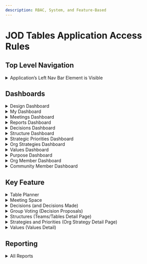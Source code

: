 ```yaml
---
description: RBAC, System, and Feature-Based
---
```


# JOD Tables Application Access Rules

## Top Level Navigation

<details>

<summary>Application’s Left Nav Bar Element is Visible</summary>

|                      | Super Admin | Org Admin | Designer | User |
| -------------------- | :---------: | :-------: | :------: | :--: |
| Design               |      ✅      |     ✅     |     ✅    |   ✅  |
| My Dashboard         |      ✅      |     ✅     |     ✅    |   ✅  |
| Meetings             |      ✅      |     ✅     |     ✅    |   ✅  |
| Reports              |      ✅      |     ✅     |     ✅    |   ✅  |
| Decisions🔒          |      ✅      |     ✅     |     ✅    |   ❌  |
| Structure🔒          |      ✅      |     ✅     |     ✅    |   ❌  |
| Strategic Priorities |      ✅      |     ✅     |     ✅    |   ✅  |
| Org Strategies       |      ✅      |     ✅     |     ✅    |   ✅  |
| Values               |      ✅      |     ✅     |     ✅    |   ✅  |
| Org Members🔒        |      ✅      |     ✅     |     ❌    |   ❌  |
| Community Mbrs🔒     |      ✅      |     ✅     |     ❌    |   ❌  |

</details>

## Dashboards

<details>

<summary>Design Dashboard</summary>

|                              | Super Admin | Org Admin | Designer |  User  |
| ---------------------------- | :---------: | :-------: | :------: | :----: |
| Can View                     |      ✅      |     ✅     |     ✅    |    ✅   |
| Can Click to Detail          |      ✅      |     ✅     |     ✅    | ❌ (??) |
| Can Filter                   |      ✅      |     ✅     |    ☑️    |   ☑️   |
| Can Sort                     |      ✅      |     ✅     |     ❌    |    ❌   |
| Create Record from Dashboard |      ◻️     |     ◻️    |    ◻️    |   ◻️   |
| Delete from Dashboard        |      ◻️     |     ◻️    |    ◻️    |   ◻️   |

{% hint style="info" %}
Notes:

1. ◻️ = N/A
2. ☑️ = partial capacity. Can show/hide Table Participants or Represented Groups
3. Sort = Tables and Teams only
4. ?? = Why Not
{% endhint %}

</details>

<details>

<summary>My Dashboard</summary>

|                              |     Super Admin     |      Org Admin      |       Designer      |         User        |
| ---------------------------- | :-----------------: | :-----------------: | :-----------------: | :-----------------: |
| Can View                     | <p>☑️</p><p>(p)</p> | <p>☑️</p><p>(p)</p> | <p>☑️</p><p>(p)</p> | <p>☑️</p><p>(p)</p> |
| Can Click to Detail          | <p>☑️</p><p>(p)</p> | <p>☑️</p><p>(p)</p> | <p>☑️</p><p>(p)</p> | <p>☑️</p><p>(p)</p> |
| Can Filter                   |          ✅          |          ✅          |          ✅          |          ✅          |
| Can Sort                     |          ◻️         |          ◻️         |          ◻️         |          ◻️         |
| Create Record from Dashboard |          ◻️         |          ◻️         |          ◻️         |          ◻️         |
| Delete from Dashboard        |          ◻️         |          ◻️         |          ◻️         |          ◻️         |

{% hint style="info" %}
Notes:

1. ◻️ = N/A
2. ☑️ = partial capacity: only for Teams/Table where the user is a participant
3. Filter = active vs inactive
4. All users can mark their Commitments as “Ready”
{% endhint %}

</details>

<details>

<summary>Meetings Dashboard</summary>

|                              |       Super Admin      |        Org Admin       |        Designer        |          User          |
| ---------------------------- | :--------------------: | :--------------------: | :--------------------: | :--------------------: |
| Can View                     |            ✅           |            ✅           |            ✅           |   <p>☑️</p><p>(p)</p>  |
| Can Click to Detail          |   <p>☑️</p><p>(p)</p>  |   <p>☑️</p><p>(p)</p>  |   <p>☑️</p><p>(p)</p>  |   <p>☑️</p><p>(p)</p>  |
| Can Filter                   |            ✅           |            ✅           |            ✅           |   <p>☑️</p><p>(p)</p>  |
| Can Sort                     |           ◻️           |           ◻️           |           ◻️           |           ◻️           |
| Create Record from Dashboard | <p>☑️</p><p>(p+gl)</p> | <p>☑️</p><p>(p+gl)</p> | <p>☑️</p><p>(p+gl)</p> | <p>☑️</p><p>(p+gl)</p> |
| Delete from Dashboard        |           ◻️           |           ◻️           |           ◻️           |           ◻️           |

{% hint style="info" %}
Notes:

1. ◻️ = N/A
2. ☑️ = partial capacity for view, filter, and click to: only for Groups where they are a participant
3. ☑️ = partial capacity for create from dashboard: only where User is GL for Groups where they are a participant
4. Filter = active vs inactive, user tables/teams, and meeting start time
{% endhint %}

</details>

<details>

<summary>Reports Dashboard</summary>

|                              | Super Admin | Org Admin | Designer | User |
| ---------------------------- | :---------: | :-------: | :------: | :--: |
| Can View                     |      ✅      |     ✅     |     ✅    |  ☑️  |
| Can Click to Detail          |      ✅      |     ✅     |     ✅    |  ☑️  |
| Can Filter                   |      ◻️     |     ◻️    |    ◻️    |  ◻️  |
| Can Sort                     |      ◻️     |     ◻️    |    ◻️    |  ◻️  |
| Create Record from Dashboard |      ◻️     |     ◻️    |    ◻️    |  ◻️  |
| Delete from Dashboard        |      ◻️     |     ◻️    |    ◻️    |  ◻️  |

{% hint style="info" %}
Notes:

1. ◻️ = N/A
2. ☑️ = partial capacity: Only Unlocked Reports (reports without 🔒 icon)
{% endhint %}

</details>

<details>

<summary>Decisions Dashboard</summary>

|                              |                Super Admin                |                 Org Admin                 |                  Designer                 | User |
| ---------------------------- | :---------------------------------------: | :---------------------------------------: | :---------------------------------------: | :--: |
| Can View                     |                     ✅                     |                     ✅                     |                     ✅                     |   ❌  |
| Update Record from Dashboard | <p>☑️</p><p>(p+gl)</p><p>(See note 3)</p> | <p>☑️</p><p>(p+gl)</p><p>(See note 3)</p> | <p>☑️</p><p>(p+gl)</p><p>(See note 3)</p> |   ❌  |
| Can Click to Detail          |           <p>☑️</p><p>(p+gl)</p>          |           <p>☑️</p><p>(p+gl)</p>          |           <p>☑️</p><p>(p+gl)</p>          |   ❌  |
| Can Filter                   |                     ✅                     |                     ✅                     |                     ✅                     |   ❌  |
| Can Sort                     |                     ◻️                    |                     ◻️                    |                     ◻️                    |  ◻️  |
| Create Record from Dashboard |                     ◻️                    |                     ◻️                    |                     ◻️                    |  ◻️  |
| Delete from Dashboard        |           <p>☑️</p><p>(p+gl)</p>          |           <p>☑️</p><p>(p+gl)</p>          |           <p>☑️</p><p>(p+gl)</p>          |   ❌  |

{% hint style="info" %}
Notes:

1. ◻️ = N/A
2. ☑️ = partial capacity:  only where User is GL for Groups where they are a participant (record deletion occurs via popup of decision record on page.
3. Also note that these users can update such records as well via a popup on the dashboard screen.
{% endhint %}

</details>

<details>

<summary>Structure Dashboard</summary>

|                              | Super Admin | Org Admin | Designer | User |
| ---------------------------- | :---------: | :-------: | :------: | :--: |
| Can View                     |      ✅      |     ✅     |     ✅    |   ❌  |
| Can Click to Detail          |      ✅      |     ✅     |     ✅    |   ❌  |
| Can Filter                   |      ✅      |     ✅     |     ✅    |   ❌  |
| Can Sort                     |      ✅      |     ✅     |     ✅    |   ❌  |
| Create Record from Dashboard |      ✅      |     ✅     |     ✅    |   ❌  |
| Delete from Dashboard        |      ◻️     |     ◻️    |    ◻️    |  ◻️  |

{% hint style="info" %}
Notes:

1. ◻️ = N/A
{% endhint %}

</details>

<details>

<summary>Strategic Priorities Dashboard</summary>

|                              | Super Admin | Org Admin | Designer | User |
| ---------------------------- | :---------: | :-------: | :------: | :--: |
| Can View                     |      ✅      |     ✅     |     ✅    |   ❌  |
| Can Click to Detail          |      ✅      |     ✅     |     ✅    |   ❌  |
| Can Filter                   |      ✅      |     ✅     |     ✅    |   ❌  |
| Can Sort                     |      ◻️     |     ◻️    |    ◻️    |  ◻️  |
| Create Record from Dashboard |      ◻️     |     ◻️    |    ◻️    |  ◻️  |
| Delete from Dashboard        |      ◻️     |     ◻️    |    ◻️    |  ◻️  |

{% hint style="info" %}
Notes:

1. ◻️ = N/A
{% endhint %}

</details>

<details>

<summary>Org Strategies Dashboard</summary>

|                              | Super Admin | Org Admin | Designer | User |
| ---------------------------- | :---------: | :-------: | :------: | :--: |
| Can View                     |      ✅      |     ✅     |     ✅    |   ✅  |
| Can Click to Detail          |      ✅      |     ✅     |     ✅    |   ✅  |
| Can Filter                   |      ✅      |     ✅     |     ✅    |   ✅  |
| Can Sort                     |      ✅      |     ✅     |     ❌    |   ❌  |
| Create Record from Dashboard |      ✅      |     ✅     |     ❌    |   ❌  |
| Delete from Dashboard        |      ◻️     |     ◻️    |    ◻️    |  ◻️  |

{% hint style="info" %}
Notes:

1. ◻️ = N/A
2. Filter = active vs inactive
{% endhint %}

</details>

<details>

<summary>Values Dashboard</summary>

|                              | Super Admin | Org Admin | Designer | User |
| ---------------------------- | :---------: | :-------: | :------: | :--: |
| Can View                     |      ✅      |     ✅     |     ✅    |   ✅  |
| Can Click to Detail          |      ✅      |     ✅     |     ✅    |   ✅  |
| Can Filter                   |      ✅      |     ✅     |     ✅    |   ✅  |
| Can Sort                     |      ✅      |     ✅     |     ❌    |   ❌  |
| Create Record from Dashboard |      ✅      |     ✅     |     ❌    |   ❌  |
| Delete from Dashboard        |      ◻️     |     ◻️    |    ◻️    |  ◻️  |

{% hint style="info" %}
Notes:

1. ◻️ = N/A
2. Filter = active vs inactive
{% endhint %}

</details>

<details>

<summary>Purpose Dashboard</summary>

|                              | Super Admin | Org Admin | Designer | User |
| ---------------------------- | :---------: | :-------: | :------: | :--: |
| Can View                     |      ✅      |     ✅     |     ✅    |   ✅  |
| Can Click to Detail          |      ◻️     |     ◻️    |    ◻️    |  ◻️  |
| Can Filter                   |      ✅      |     ✅     |     ❌    |   ❌  |
| Can Sort                     |      ◻️     |     ◻️    |    ◻️    |  ◻️  |
| Create Record from Dashboard |      ✅      |     ✅     |     ❌    |   ❌  |
| Delete from Dashboard        |      ◻️     |     ◻️    |    ◻️    |  ◻️  |

{% hint style="info" %}
Notes:

1. ◻️ = N/A
2. Filter = view previous versions
3. Records can be updated by the same groups that can create them from this dashboard (via a popup screen)
{% endhint %}

</details>

<details>

<summary>Org Member Dashboard</summary>

|                              | Super Admin | Org Admin | Designer | User |
| ---------------------------- | :---------: | :-------: | :------: | :--: |
| Can View                     |      ✅      |     ✅     |     ❌    |   ❌  |
| Can Click to Detail          |      ✅      |     ✅     |     ❌    |   ❌  |
| Can Filter                   |      ✅      |     ✅     |     ❌    |   ❌  |
| Can Sort                     |      ◻️     |     ◻️    |    ◻️    |  ◻️  |
| Create Record from Dashboard |      ✅      |     ✅     |     ❌    |   ❌  |
| Delete from Dashboard        |      ◻️     |     ◻️    |    ◻️    |  ◻️  |

{% hint style="info" %}
Notes:

1. ◻️ = N/A
2. Filter = active vs inactive, and search
{% endhint %}

</details>

<details>

<summary>Community Member Dashboard</summary>



|                              | Super Admin | Org Admin | Designer | User |
| ---------------------------- | :---------: | :-------: | :------: | :--: |
| Can View                     |      ✅      |     ✅     |     ❌    |   ❌  |
| Can Click to Detail          |      ✅      |     ✅     |     ❌    |   ❌  |
| Can Filter                   |      ✅      |     ✅     |     ❌    |   ❌  |
| Can Sort                     |      ◻️     |     ◻️    |    ◻️    |  ◻️  |
| Create Record from Dashboard |      ✅      |     ✅     |     ❌    |   ❌  |
| Delete from Dashboard        |      ◻️     |     ◻️    |    ◻️    |  ◻️  |

{% hint style="info" %}
Notes:

1. ◻️ = N/A
2. Filter = active vs inactive, and search
{% endhint %}

</details>

## Key Feature

<details>

<summary>Table Planner</summary>

{% hint style="info" %}
&#x20;<mark style="color:blue;">**GLOBAL RULE FOR THE TEAM/TABLE PLANNER**</mark>

<mark style="color:blue;">Users must be on a given Team/Table in order to access its Planner details page. The following grid identifies what the different roles can access on the Team/Table Planner page once there.</mark>&#x20;
{% endhint %}

<table data-header-hidden><thead><tr><th></th><th width="181.65234375" align="center"></th><th align="center"></th><th align="center"></th><th align="center"></th></tr></thead><tbody><tr><td></td><td align="center">Super Admin</td><td align="center">Org Admin</td><td align="center">Designer</td><td align="center">User</td></tr><tr><td><mark style="color:blue;"><strong>SECTION:</strong></mark></td><td align="center"><mark style="color:blue;"><strong>Meetings</strong></mark>                               </td><td align="center"></td><td align="center"></td><td align="center"></td></tr><tr><td>READ Summary</td><td align="center">✅</td><td align="center">✅</td><td align="center">✅</td><td align="center">✅</td></tr><tr><td>READ Detail</td><td align="center">✅</td><td align="center">✅</td><td align="center">✅</td><td align="center">✅</td></tr><tr><td>Filter List</td><td align="center">✅</td><td align="center">✅</td><td align="center">✅</td><td align="center">✅</td></tr><tr><td>CREATE Record</td><td align="center"><p>☑️</p><p>(gl)</p></td><td align="center"><p>☑️</p><p>(gl)</p></td><td align="center"><p>☑️</p><p>(gl)</p></td><td align="center"><p>☑️</p><p>(gl)</p></td></tr><tr><td>UPDATE Record (from page)</td><td align="center"><p>☑️</p><p>(gl)</p><p>(See note:1)</p></td><td align="center"><p>☑️</p><p>(gl)</p><p>(See note:1)</p></td><td align="center"><p>☑️</p><p>(gl)</p><p>(See note:1)</p></td><td align="center"><p>☑️</p><p>(gl)</p><p>(See note:1)</p></td></tr><tr><td>Sort List</td><td align="center">◻️</td><td align="center">◻️</td><td align="center">◻️</td><td align="center">◻️</td></tr><tr><td>DELETE Record (from page)</td><td align="center">❌</td><td align="center">❌</td><td align="center">❌</td><td align="center">❌</td></tr><tr><td><mark style="color:blue;"><strong>SECTION:</strong></mark> </td><td align="center"><mark style="color:blue;"><strong>Actions</strong></mark>                                                                 </td><td align="center"></td><td align="center"></td><td align="center"></td></tr><tr><td>READ Summary</td><td align="center">✅</td><td align="center">✅</td><td align="center">✅</td><td align="center">✅</td></tr><tr><td>READ Detail</td><td align="center">✅</td><td align="center">✅</td><td align="center">✅</td><td align="center">✅</td></tr><tr><td>Filter List</td><td align="center">✅</td><td align="center">✅</td><td align="center">✅</td><td align="center">✅</td></tr><tr><td>CREATE Record</td><td align="center"><p>☑️</p><p>(gl)</p></td><td align="center"><p>☑️</p><p>(gl)</p></td><td align="center"><p>☑️</p><p>(gl)</p></td><td align="center"><p>☑️</p><p>(gl)</p></td></tr><tr><td>UPDATE Record (from page)</td><td align="center"><p>☑️</p><p>(gl)</p></td><td align="center"><p>☑️</p><p>(gl)</p></td><td align="center"><p>☑️</p><p>(gl)</p></td><td align="center"><p>☑️</p><p>(gl)</p></td></tr><tr><td>Sort List</td><td align="center"><p>☑️</p><p>(gl)</p></td><td align="center"><p>☑️</p><p>(gl)</p></td><td align="center"><p>☑️</p><p>(gl)</p></td><td align="center"><p>☑️</p><p>(gl)</p></td></tr><tr><td>DELETE Record (from page)</td><td align="center"><p>☑️</p><p>(gl)</p></td><td align="center"><p>☑️</p><p>(gl)</p></td><td align="center"><p>☑️</p><p>(gl)</p></td><td align="center"><p>☑️</p><p>(gl)</p></td></tr><tr><td><mark style="color:blue;"><strong>SECTION:</strong></mark> </td><td align="center"><mark style="color:blue;"><strong>Open Commitments</strong></mark>   </td><td align="center"></td><td align="center"></td><td align="center"></td></tr><tr><td>READ Summary</td><td align="center">✅</td><td align="center">✅</td><td align="center">✅</td><td align="center">✅</td></tr><tr><td>READ Detail</td><td align="center">✅</td><td align="center">✅</td><td align="center">✅</td><td align="center">✅</td></tr><tr><td>Filter List</td><td align="center">◻️</td><td align="center">◻️</td><td align="center">◻️</td><td align="center">◻️</td></tr><tr><td>CREATE Record</td><td align="center">❌</td><td align="center">❌</td><td align="center">❌</td><td align="center">❌</td></tr><tr><td>UPDATE Record (from page)</td><td align="center">❌</td><td align="center">❌</td><td align="center">❌</td><td align="center">❌</td></tr><tr><td>Sort List</td><td align="center">◻️</td><td align="center">◻️</td><td align="center">◻️</td><td align="center">◻️</td></tr><tr><td>DELETE Record (from page)</td><td align="center">❌</td><td align="center">❌</td><td align="center">❌</td><td align="center">❌</td></tr><tr><td><mark style="color:blue;"><strong>SECTION:</strong></mark> </td><td align="center"><mark style="color:blue;"><strong>Decisions</strong></mark>                                 </td><td align="center"></td><td align="center"></td><td align="center"></td></tr><tr><td>READ Summary</td><td align="center">✅</td><td align="center">✅</td><td align="center">✅</td><td align="center">✅</td></tr><tr><td>READ Detail</td><td align="center">✅</td><td align="center">✅</td><td align="center">✅</td><td align="center">✅</td></tr><tr><td>Filter List</td><td align="center">✅</td><td align="center">✅</td><td align="center">✅</td><td align="center">✅</td></tr><tr><td>CREATE Record</td><td align="center">❌</td><td align="center">❌</td><td align="center">❌</td><td align="center">❌</td></tr><tr><td>UPDATE Record (from page)</td><td align="center"><p>☑️</p><p>(gl)</p></td><td align="center"><p>☑️</p><p>(gl)</p></td><td align="center"><p>☑️</p><p>(gl)</p></td><td align="center"><p>☑️</p><p>(gl)</p></td></tr><tr><td>Sort List</td><td align="center">◻️</td><td align="center">◻️</td><td align="center">◻️</td><td align="center">◻️</td></tr><tr><td>DELETE Record (from page)</td><td align="center"><p>☑️</p><p>(gl)</p></td><td align="center"><p>☑️</p><p>(gl)</p></td><td align="center"><p>☑️</p><p>(gl)</p></td><td align="center"><p>☑️</p><p>(gl)</p></td></tr><tr><td><mark style="color:blue;"><strong>SECTION:</strong></mark> </td><td align="center"><mark style="color:blue;"><strong>Linked Documents</strong></mark>             </td><td align="center"></td><td align="center"></td><td align="center"></td></tr><tr><td>READ Summary</td><td align="center">✅</td><td align="center">✅</td><td align="center">✅</td><td align="center">✅</td></tr><tr><td>READ Detail</td><td align="center">✅</td><td align="center">✅</td><td align="center">✅</td><td align="center">✅</td></tr><tr><td>Filter List</td><td align="center">✅</td><td align="center">✅</td><td align="center">✅</td><td align="center">✅</td></tr><tr><td>CREATE Record</td><td align="center"><p>☑️</p><p>(gl)</p></td><td align="center"><p>☑️</p><p>(gl)</p></td><td align="center"><p>☑️</p><p>(gl)</p></td><td align="center"><p>☑️</p><p>(gl)</p></td></tr><tr><td>UPDATE Record (from page)</td><td align="center"><p>✅??</p><p>(See note:2)</p></td><td align="center"><p>✅??</p><p>(See note:2)</p></td><td align="center"><p>✅??</p><p>(See note:2)</p></td><td align="center"><p>✅??</p><p>(See note:2)</p></td></tr><tr><td>Sort List</td><td align="center">✅</td><td align="center">✅</td><td align="center">✅</td><td align="center">✅</td></tr><tr><td>DELETE Record (from page)</td><td align="center"><p>✅??</p><p>(See note:2)</p></td><td align="center"><p>✅??</p><p>(See note:2)</p></td><td align="center"><p>✅??</p><p>(See note:2)</p></td><td align="center"><p>✅??</p><p>(See note:2)</p></td></tr></tbody></table>

{% hint style="info" %}
Notes:

1. Meeting Name only
2. Should be gl only
{% endhint %}

</details>

<details>

<summary>Meeting Space</summary>

{% hint style="info" %}
&#x20;<mark style="color:blue;">**GLOBAL RULE FOR MEETINGS**</mark>

<mark style="color:blue;">Users must be on a given Team/Table in order to access its meeting details page. The following grid identifies what the different roles can access on the Meeting Space page once there.</mark>&#x20;
{% endhint %}

<table data-header-hidden><thead><tr><th></th><th width="166.93359375" align="center"></th><th align="center"></th><th align="center"></th><th align="center"></th></tr></thead><tbody><tr><td></td><td align="center">Super Admin</td><td align="center">Org Admin</td><td align="center">Designer</td><td align="center">User</td></tr><tr><td><mark style="color:blue;"><strong>AREA:</strong></mark></td><td align="center"><mark style="color:blue;"><strong>Entire Meeting</strong></mark>                       </td><td align="center"><mark style="color:blue;"><strong>Record</strong></mark></td><td align="center"></td><td align="center"></td></tr><tr><td>CREATE</td><td align="center"><p>☑️</p><p>(gl)</p></td><td align="center"><p>☑️</p><p>(gl)</p></td><td align="center"><p>☑️</p><p>(gl)</p></td><td align="center"><p>☑️</p><p>(gl)</p></td></tr><tr><td>DELETE</td><td align="center"><p>☑️</p><p>(gl)</p></td><td align="center"><p>☑️</p><p>(gl)</p></td><td align="center"><p>☑️</p><p>(gl)</p></td><td align="center"><p>☑️</p><p>(gl)</p></td></tr><tr><td><mark style="color:blue;"><strong>SECTION:</strong></mark> </td><td align="center"><mark style="color:blue;"><strong>Left Pane</strong></mark>                     </td><td align="center"></td><td align="center"></td><td align="center"></td></tr><tr><td>READ Summary</td><td align="center">✅</td><td align="center">✅</td><td align="center">✅</td><td align="center">✅</td></tr><tr><td>READ Detail</td><td align="center">✅</td><td align="center">✅</td><td align="center">✅</td><td align="center">✅</td></tr><tr><td>Filter List</td><td align="center">◻️</td><td align="center">◻️</td><td align="center">◻️</td><td align="center">◻️</td></tr><tr><td>CREATE Record</td><td align="center">◻️</td><td align="center">◻️</td><td align="center">◻️</td><td align="center">◻️</td></tr><tr><td>UPDATE Record (from page)</td><td align="center">◻️</td><td align="center">◻️</td><td align="center">◻️</td><td align="center">◻️</td></tr><tr><td>Sort List</td><td align="center">◻️</td><td align="center">◻️</td><td align="center">◻️</td><td align="center">◻️</td></tr><tr><td>DELETE Record (from page)</td><td align="center">◻️</td><td align="center">◻️</td><td align="center">◻️</td><td align="center">◻️</td></tr><tr><td><mark style="color:blue;"><strong>SECTION:</strong></mark> </td><td align="center"><mark style="color:blue;"><strong>Meeting Logistics</strong></mark>       </td><td align="center"></td><td align="center"></td><td align="center"></td></tr><tr><td>READ Summary</td><td align="center">✅</td><td align="center">✅</td><td align="center">✅</td><td align="center">✅</td></tr><tr><td>READ Detail</td><td align="center">✅</td><td align="center">✅</td><td align="center">✅</td><td align="center">✅</td></tr><tr><td>Filter List</td><td align="center">◻️</td><td align="center">◻️</td><td align="center">◻️</td><td align="center">◻️</td></tr><tr><td>CREATE Record</td><td align="center">◻️</td><td align="center">◻️</td><td align="center">◻️</td><td align="center">◻️</td></tr><tr><td>UPDATE Record (from page)</td><td align="center"><p>☑️</p><p>(gl)</p></td><td align="center"><p>☑️</p><p>(gl)</p></td><td align="center"><p>☑️</p><p>(gl)</p></td><td align="center"><p>☑️</p><p>(gl)</p></td></tr><tr><td>Sort List</td><td align="center">◻️</td><td align="center">◻️</td><td align="center">◻️</td><td align="center">◻️</td></tr><tr><td>DELETE Record (from page)</td><td align="center">◻️</td><td align="center">◻️</td><td align="center">◻️</td><td align="center">◻️</td></tr><tr><td><mark style="color:blue;"><strong>SECTION:</strong></mark> </td><td align="center"><mark style="color:blue;"><strong>Meeting Purpose</strong></mark>         </td><td align="center"></td><td align="center"></td><td align="center"></td></tr><tr><td>READ Summary</td><td align="center">✅</td><td align="center">✅</td><td align="center">✅</td><td align="center">✅</td></tr><tr><td>READ Detail</td><td align="center">✅</td><td align="center">✅</td><td align="center">✅</td><td align="center">✅</td></tr><tr><td>Filter List</td><td align="center">◻️</td><td align="center">◻️</td><td align="center">◻️</td><td align="center">◻️</td></tr><tr><td>CREATE Record</td><td align="center">◻️</td><td align="center">◻️</td><td align="center">◻️</td><td align="center">◻️</td></tr><tr><td>UPDATE Record (from page)</td><td align="center"><p>☑️</p><p>(gl)</p></td><td align="center"><p>☑️</p><p>(gl)</p></td><td align="center"><p>☑️</p><p>(gl)</p></td><td align="center"><p>☑️</p><p>(gl)</p></td></tr><tr><td>Sort List</td><td align="center">◻️</td><td align="center">◻️</td><td align="center">◻️</td><td align="center">◻️</td></tr><tr><td>DELETE Record (from page)</td><td align="center">◻️</td><td align="center">◻️</td><td align="center">◻️</td><td align="center">◻️</td></tr><tr><td><mark style="color:blue;"><strong>SECTION:</strong></mark> </td><td align="center"><mark style="color:blue;"><strong>Agenda Topics</strong></mark>           </td><td align="center"></td><td align="center"></td><td align="center"></td></tr><tr><td>READ Summary</td><td align="center">✅</td><td align="center">✅</td><td align="center">✅</td><td align="center">✅</td></tr><tr><td>READ Detail</td><td align="center">✅</td><td align="center">✅</td><td align="center">✅</td><td align="center">✅</td></tr><tr><td>Filter List</td><td align="center">◻️</td><td align="center">◻️</td><td align="center">◻️</td><td align="center">◻️</td></tr><tr><td>CREATE Record</td><td align="center"><p>☑️</p><p>(gl)</p></td><td align="center"><p>☑️</p><p>(gl)</p></td><td align="center"><p>☑️</p><p>(gl)</p></td><td align="center"><p>☑️</p><p>(gl)</p></td></tr><tr><td>UPDATE Record (from page)</td><td align="center"><p>☑️</p><p>(gl)</p></td><td align="center"><p>☑️</p><p>(gl)</p></td><td align="center"><p>☑️</p><p>(gl)</p></td><td align="center"><p>☑️</p><p>(gl)</p></td></tr><tr><td>Sort List</td><td align="center"><p>☑️</p><p>(gl)</p></td><td align="center"><p>☑️</p><p>(gl)</p></td><td align="center"><p>☑️</p><p>(gl)</p></td><td align="center"><p>☑️</p><p>(gl)</p></td></tr><tr><td>DELETE Record (from page)</td><td align="center"><p>☑️</p><p>(gl)</p></td><td align="center"><p>☑️</p><p>(gl)</p></td><td align="center"><p>☑️</p><p>(gl)</p></td><td align="center"><p>☑️</p><p>(gl)</p></td></tr><tr><td><mark style="color:blue;"><strong>SECTION:</strong></mark> </td><td align="center"><mark style="color:blue;"><strong>Linked Documents</strong></mark>      </td><td align="center"></td><td align="center"></td><td align="center"></td></tr><tr><td>READ Summary</td><td align="center">✅</td><td align="center">✅</td><td align="center">✅</td><td align="center">✅</td></tr><tr><td>READ Detail</td><td align="center">✅</td><td align="center">✅</td><td align="center">✅</td><td align="center">✅</td></tr><tr><td>Filter List</td><td align="center">◻️</td><td align="center">◻️</td><td align="center">◻️</td><td align="center">◻️</td></tr><tr><td>CREATE Record</td><td align="center"><p>☑️</p><p>(gl)</p></td><td align="center"><p>☑️</p><p>(gl)</p></td><td align="center"><p>☑️</p><p>(gl)</p></td><td align="center"><p>☑️</p><p>(gl)</p></td></tr><tr><td>UPDATE Record (from page)</td><td align="center">❌</td><td align="center">❌</td><td align="center">❌</td><td align="center">❌</td></tr><tr><td>Sort List</td><td align="center">❌</td><td align="center">❌</td><td align="center">❌</td><td align="center">❌</td></tr><tr><td>DELETE Record (from page)</td><td align="center">❌</td><td align="center">❌</td><td align="center">❌</td><td align="center">❌</td></tr><tr><td>Link / Unlink Record</td><td align="center"><p>☑️</p><p>(gl)</p></td><td align="center"><p>☑️</p><p>(gl)</p></td><td align="center"><p>☑️</p><p>(gl)</p></td><td align="center"><p>☑️</p><p>(gl)</p></td></tr><tr><td><mark style="color:blue;"><strong>SECTION:</strong></mark> </td><td align="center"><mark style="color:blue;"><strong>Decision Making</strong></mark>            </td><td align="center"></td><td align="center"></td><td align="center"></td></tr><tr><td>READ Summary</td><td align="center">✅</td><td align="center">✅</td><td align="center">✅</td><td align="center">✅</td></tr><tr><td>READ Detail</td><td align="center">✅</td><td align="center">✅</td><td align="center">✅</td><td align="center">✅</td></tr><tr><td>Filter List</td><td align="center">◻️</td><td align="center">◻️</td><td align="center">◻️</td><td align="center">◻️</td></tr><tr><td>CREATE Record</td><td align="center"><p>☑️</p><p>(gl)</p></td><td align="center"><p>☑️</p><p>(gl)</p></td><td align="center"><p>☑️</p><p>(gl)</p></td><td align="center"><p>☑️</p><p>(gl)</p></td></tr><tr><td>UPDATE Record (from page)</td><td align="center"><p>☑️</p><p>(gl)</p></td><td align="center"><p>☑️</p><p>(gl)</p></td><td align="center"><p>☑️</p><p>(gl)</p></td><td align="center"><p>☑️</p><p>(gl)</p></td></tr><tr><td>Sort List</td><td align="center">◻️</td><td align="center">◻️</td><td align="center">◻️</td><td align="center">◻️</td></tr><tr><td>DELETE Record (from page)</td><td align="center"><p>☑️</p><p>(gl)</p></td><td align="center"><p>☑️</p><p>(gl)</p></td><td align="center"><p>☑️</p><p>(gl)</p></td><td align="center"><p>☑️</p><p>(gl)</p></td></tr><tr><td><mark style="color:blue;"><strong>SECTION:</strong></mark> </td><td align="center"><mark style="color:blue;"><strong>Commitments</strong></mark>               </td><td align="center"></td><td align="center"></td><td align="center"></td></tr><tr><td>READ Summary</td><td align="center">✅</td><td align="center">✅</td><td align="center">✅</td><td align="center">✅</td></tr><tr><td>READ Detail</td><td align="center">✅</td><td align="center">✅</td><td align="center">✅</td><td align="center">✅</td></tr><tr><td>Filter List</td><td align="center">◻️</td><td align="center">◻️</td><td align="center">◻️</td><td align="center">◻️</td></tr><tr><td>CREATE Record</td><td align="center"><p>☑️</p><p>(gl)</p></td><td align="center"><p>☑️</p><p>(gl)</p></td><td align="center"><p>☑️</p><p>(gl)</p></td><td align="center"><p>☑️</p><p>(gl)</p></td></tr><tr><td>UPDATE Record (from page)</td><td align="center"><p>☑️</p><p>(gl)</p></td><td align="center"><p>☑️</p><p>(gl)</p></td><td align="center"><p>☑️</p><p>(gl)</p></td><td align="center"><p>☑️</p><p>(gl)</p></td></tr><tr><td>Sort List</td><td align="center"><p>☑️</p><p>(gl)</p></td><td align="center"><p>☑️</p><p>(gl)</p></td><td align="center"><p>☑️</p><p>(gl)</p></td><td align="center"><p>☑️</p><p>(gl)</p></td></tr><tr><td>DELETE Record (from page)</td><td align="center"><p>☑️</p><p>(gl)</p></td><td align="center"><p>☑️</p><p>(gl)</p></td><td align="center"><p>☑️</p><p>(gl)</p></td><td align="center"><p>☑️</p><p>(gl)</p></td></tr><tr><td><mark style="color:blue;"><strong>SECTION:</strong></mark> </td><td align="center"><mark style="color:blue;"><strong>Meeting Notes</strong></mark>              </td><td align="center"></td><td align="center"></td><td align="center"></td></tr><tr><td>READ Summary</td><td align="center">✅</td><td align="center">✅</td><td align="center">✅</td><td align="center">✅</td></tr><tr><td>READ Detail</td><td align="center">✅</td><td align="center">✅</td><td align="center">✅</td><td align="center">✅</td></tr><tr><td>Filter List</td><td align="center">◻️</td><td align="center">◻️</td><td align="center">◻️</td><td align="center">◻️</td></tr><tr><td>CREATE Record</td><td align="center">◻️</td><td align="center">◻️</td><td align="center">◻️</td><td align="center">◻️</td></tr><tr><td>UPDATE Record (from page)</td><td align="center"><p>☑️</p><p>(See note:1)</p></td><td align="center"><p>☑️</p><p>(See note:1)</p></td><td align="center"><p>☑️</p><p>(See note:1)</p></td><td align="center"><p>☑️</p><p>(See note:1)</p></td></tr><tr><td>Sort List</td><td align="center">◻️</td><td align="center">◻️</td><td align="center">◻️</td><td align="center">◻️</td></tr><tr><td>DELETE Record (from page)</td><td align="center">◻️</td><td align="center">◻️</td><td align="center">◻️</td><td align="center">◻️</td></tr><tr><td><mark style="color:blue;"><strong>OTHER</strong></mark> </td><td align="center"><mark style="color:blue;"><strong>Meeting Space</strong></mark>            </td><td align="center"><mark style="color:blue;"><strong>Functionality</strong></mark></td><td align="center"></td><td align="center"></td></tr><tr><td>Email Meeting Agenda</td><td align="center"><p>☑️</p><p>(gl)</p></td><td align="center"><p>☑️</p><p>(gl)</p></td><td align="center"><p>☑️</p><p>(gl)</p></td><td align="center"><p>☑️</p><p>(gl)</p></td></tr><tr><td>Email Meeting Results</td><td align="center"><p>☑️</p><p>(gl)</p></td><td align="center"><p>☑️</p><p>(gl)</p></td><td align="center"><p>☑️</p><p>(gl)</p></td><td align="center"><p>☑️</p><p>(gl)</p></td></tr><tr><td>Create Capture Board</td><td align="center"><p>☑️</p><p>(gl)</p></td><td align="center"><p>☑️</p><p>(gl)</p></td><td align="center"><p>☑️</p><p>(gl)</p></td><td align="center"><p>☑️</p><p>(gl)</p></td></tr><tr><td>Access Capture Board</td><td align="center"><p>☑️</p><p>(See note:2)</p></td><td align="center"><p>☑️</p><p>(See note:2)</p></td><td align="center"><p>☑️</p><p>(See note:2)</p></td><td align="center"><p>☑️</p><p>(See note:2)</p></td></tr><tr><td>Access Voting Room</td><td align="center">✅</td><td align="center">✅</td><td align="center">✅</td><td align="center">✅</td></tr><tr><td>Access Planner</td><td align="center">✅</td><td align="center">✅</td><td align="center">✅</td><td align="center">✅</td></tr><tr><td>Pull Users to Meeting Space</td><td align="center"><p>☑️</p><p>(gl)</p></td><td align="center"><p>☑️</p><p>(gl)</p></td><td align="center"><p>☑️</p><p>(gl)</p></td><td align="center"><p>☑️</p><p>(gl)</p></td></tr><tr><td>Download Meeting Space info</td><td align="center">✅</td><td align="center">✅</td><td align="center">✅</td><td align="center">✅</td></tr></tbody></table>

{% hint style="info" %}
Notes:

1. With Note Taker Permission
2. Once a GL has created an initial Capture Board
{% endhint %}

</details>

<details>

<summary>Decisions (and Decisions Made)</summary>

{% hint style="info" %}
&#x20;<mark style="color:blue;">**GLOBAL RULE FOR DECISION MAKING**</mark>

<mark style="color:blue;">Decisions can only be made within a meeting:</mark>

1. <mark style="color:blue;">a realtime decision made in realtime during a meeting from within a MEETING SPACE</mark>
2. <mark style="color:blue;">a vote decision made from within the GROUP VOTING space</mark> &#x20;

<mark style="color:blue;">The grid below focus on permissions for both. For both the User must be a Group Lead for the team/table they wish to create, update, or delete a decision-made record.</mark>&#x20;
{% endhint %}

**Realtime Decision And Decision From Voting**

|                    |      Super Admin     |       Org Admin      |       Designer       |         User         |
| ------------------ | :------------------: | :------------------: | :------------------: | :------------------: |
| Can View Records   |           ✅          |           ✅          |           ✅          |          ☑️          |
| Can Create Record  | <p>☑️</p><p>(gl)</p> | <p>☑️</p><p>(gl)</p> | <p>☑️</p><p>(gl)</p> | <p>☑️</p><p>(gl)</p> |
| Can Update Records | <p>☑️</p><p>(gl)</p> | <p>☑️</p><p>(gl)</p> | <p>☑️</p><p>(gl)</p> | <p>☑️</p><p>(gl)</p> |
| Can Delete Records | <p>☑️</p><p>(gl)</p> | <p>☑️</p><p>(gl)</p> | <p>☑️</p><p>(gl)</p> | <p>☑️</p><p>(gl)</p> |

{% hint style="info" %}
Notes:

1. ☑️ = Requires user to be a participant of the table they wish to view decision-made records for.&#x20;
{% endhint %}

</details>

<details>

<summary>Group Voting  (Decision Proposals)</summary>

{% hint style="info" %}
&#x20;<mark style="color:blue;">**GLOBAL RULE FOR GROUP VOTING**</mark>

<mark style="color:blue;">A proposal to be voted on must be initiated by a Group Lead for a given Team/Table.  Once initiated, a Vote Administrator can be assigned by a GL to administer the vote for a given proposal. However, the Vote Administrator can be ANY User within the organization (they DO NOT have to be a Team/Table participant or a GL). The Team/Table GL is the only one who can make changes to the Vote Administrator.</mark>&#x20;
{% endhint %}

|            |      Super Admin     |       Org Admin      |       Designer       |         User         |
| ---------- | :------------------: | :------------------: | :------------------: | :------------------: |
| Can View   |          ☑️          |          ☑️          |          ☑️          |          ☑️          |
| Can Create | <p>☑️</p><p>(gl)</p> | <p>☑️</p><p>(gl)</p> | <p>☑️</p><p>(gl)</p> | <p>☑️</p><p>(gl)</p> |
| Can Update | <p>☑️</p><p>(gl)</p> | <p>☑️</p><p>(gl)</p> | <p>☑️</p><p>(gl)</p> | <p>☑️</p><p>(gl)</p> |
| Can Delete | <p>☑️</p><p>(gl)</p> | <p>☑️</p><p>(gl)</p> | <p>☑️</p><p>(gl)</p> | <p>☑️</p><p>(gl)</p> |
| Can Vote   |          ☑️          |          ☑️          |          ☑️          |          ☑️          |

{% hint style="info" %}
Notes:

1. ☑️ = Requires user to be a participant of the proposal Team/Table&#x20;
{% endhint %}

</details>

<details>

<summary>Structures (Teams/Tables Detail Page)</summary>

{% hint style="info" %}
&#x20;<mark style="color:blue;">**GLOBAL RULE FOR STRUCTURES**</mark>

1. <mark style="color:blue;">Structure can only be created from the Organizational Structure summary page or from the initial JOD Onboarder screen.</mark>&#x20;
2. <mark style="color:blue;">Structure information can only be changed from the Team/Table details page or from the initial JOD Onboarder screen.</mark> &#x20;
{% endhint %}

|                        |          Super Admin         |           Org Admin          |           Designer           | User |
| ---------------------- | :--------------------------: | :--------------------------: | :--------------------------: | :--: |
| Can View Page & Detail |               ✅              |               ✅              |               ✅              |   ❌  |
| Can Create Record      | <p>☑️</p><p>(See Note 1)</p> | <p>☑️</p><p>(See Note 1)</p> | <p>☑️</p><p>(See Note 1)</p> |   ❌  |
| Can Update Records     |               ✅              |               ✅              |               ✅              |   ❌  |
| Can Delete Records     |               ✅              |               ✅              |               ❌              |   ❌  |
| Can Close a Team/Table |               ✅              |               ✅              |               ❌              |   ❌  |

{% hint style="info" %}
Notes:

1. ☑️ = These Users can create Teams/Tables, but such creation must occur outside of the detail page. See Global Rules above.
{% endhint %}

</details>

<details>

<summary>Strategies and Priorities  (Org Strategy Detail Page)</summary>

{% hint style="info" %}
&#x20;<mark style="color:blue;">**GLOBAL RULE FOR ORG STRATEGIES**</mark>

1. <mark style="color:blue;">Strategies can only be created from the Org Strategy summary page or from the initial JOD Onboarder screen.</mark>&#x20;
2. <mark style="color:blue;">Strategy information can only be changed from the Org Strategy details page or from the initial JOD Onboarder screen.</mark> &#x20;
3. <mark style="color:blue;">These rules also apply to Strategic Priorities which are part of an Org Strategy.</mark>
{% endhint %}

<table data-header-hidden><thead><tr><th width="159.5859375"></th><th align="center"></th><th align="center"></th><th align="center"></th><th align="center"></th></tr></thead><tbody><tr><td></td><td align="center">Super Admin</td><td align="center">Org Admin</td><td align="center">Designer</td><td align="center">User</td></tr><tr><td>Can View Page &#x26; Detail</td><td align="center">✅</td><td align="center">✅</td><td align="center">✅</td><td align="center">✅</td></tr><tr><td>Can Create Record</td><td align="center"><p>☑️</p><p>(See Note 1)</p></td><td align="center"><p>☑️</p><p>(See Note 1)</p></td><td align="center">❌</td><td align="center">❌</td></tr><tr><td>Can Update Records</td><td align="center">✅</td><td align="center">✅</td><td align="center">❌</td><td align="center">❌</td></tr><tr><td>Can Delete Records</td><td align="center">✅</td><td align="center">✅</td><td align="center">❌</td><td align="center">❌</td></tr><tr><td>View Strategy Strength Review Indicator Summary Tool</td><td align="center">✅</td><td align="center">✅</td><td align="center">✅</td><td align="center">✅</td></tr><tr><td>View Strategy Strength Review Detail</td><td align="center">✅</td><td align="center">✅</td><td align="center">❌</td><td align="center">❌</td></tr><tr><td>Update Strategy Strength Review Indicator Record</td><td align="center">✅</td><td align="center">✅</td><td align="center">❌</td><td align="center">❌</td></tr></tbody></table>

{% hint style="info" %}
Notes:

1. ☑️ = These Users can create Org Strategies, but such creation must occur outside of the detail page. See Global Rules above.
{% endhint %}

</details>

<details>

<summary>Values  (Values Detail)</summary>

{% hint style="info" %}
&#x20;<mark style="color:blue;">**GLOBAL RULE FOR VALUES**</mark>

1. <mark style="color:blue;">Values can only be created from the Values summary page.</mark>&#x20;
2. <mark style="color:blue;">Values information can only be changed from the Values detail popup.</mark> &#x20;
{% endhint %}

|                        |          Super Admin         |           Org Admin          | Designer | User |
| ---------------------- | :--------------------------: | :--------------------------: | :------: | :--: |
| Can View Record Detail |               ✅              |               ✅              |     ✅    |   ✅  |
| Can Create Record      | <p>☑️</p><p>(See Note 1)</p> | <p>☑️</p><p>(See Note 1)</p> |     ❌    |   ❌  |
| Can Update Records     |               ✅              |               ✅              |    ✅??   |  ✅?? |
| Can Delete Records     |               ✅              |               ✅              |    ✅??   |  ✅?? |

{% hint style="info" %}
Notes:

1. ☑️ = These Users can create Org Strategies, but such creation must occur outside of the detail page. See Global Rules above.
2. ?? = Issue (needs to be fixed)
{% endhint %}

</details>

## Reporting

<details>

<summary>All Reports</summary>

All Reports <mark style="color:red;">**WITHOUT**</mark> The 🔒 Emoji Next To The Report Name

|          | Super Admin | Org Admin | Designer |         User        |
| -------- | :---------: | :-------: | :------: | :-----------------: |
| Can View |      ✅      |     ✅     |     ✅    | <p>☑️</p><p>(p)</p> |

***

All Reports <mark style="color:green;">**WITH**</mark> The 🔒 Emoji Next To The Report Name

|          | Super Admin | Org Admin | Designer | User |
| -------- | :---------: | :-------: | :------: | :--: |
| Can View |      ✅      |     ✅     |     ✅    |   ❌  |

{% hint style="info" %}
Notes:

1. ☑️  For Table/Team based reports Users can only view reports for Teams/Tables for which they are a participant.&#x20;
{% endhint %}

</details>

